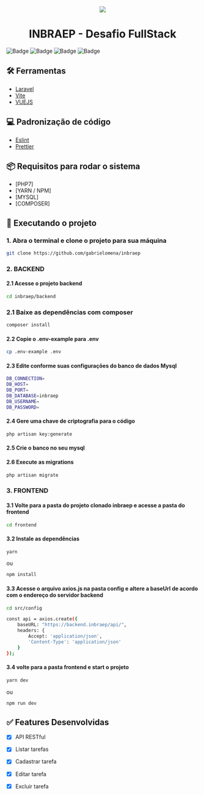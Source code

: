 <div align="center">
	<img src="https://inbraep.com.br/wp-content/uploads/2017/10/cropped-favicon-192x192.png" with="600"/>
	<h1>INBRAEP - Desafio FullStack</h1>
</div>

![Badge](https://img.shields.io/badge/Version-1.0.0-%23542F61?style=for-the-badge&logo=appveyor)
![Badge](https://img.shields.io/badge/Laravel-v10.00-%233570B2?style=for-the-badge&logo=laravel)
![Badge](https://img.shields.io/badge/PHP-v^7.4-%2300B98E?style=for-the-badge&logo=php)
![Badge](https://img.shields.io/badge/Composer-v2.1.9-%2300B98E?style=for-the-badge&logo=appveyor)

## 🛠 Ferramentas

-   [Laravel](https://laravel.com/docs/10.x)
-   [Vite](https://vitejs.dev/)
-   [VUEJS](https://vuejs.org/)


## 💻 Padronização de código

-   [Eslint](https://eslint.org/)
-   [Prettier](https://prettier.io/)

## 📦 Requisitos para rodar o sistema

-   [PHP7]
-   [YARN / NPM]
-   [MYSQL]
-   [COMPOSER]

## 🚀 Executando o projeto
### 1. Abra o terminal e clone o projeto para sua máquina
```bash
git clone https://github.com/gabrielomena/inbraep
```
### 2. BACKEND
#### 2.1 Acesse o projeto backend
```bash
cd inbraep/backend
```
### 2.1 Baixe as dependências com composer
```bash
composer install
```
#### 2.2 Copie o .env-example para .env
```bash
cp .env-example .env
```
#### 2.3 Edite conforme suas configurações do banco de dados Mysql
```bash
DB_CONNECTION=
DB_HOST=
DB_PORT=
DB_DATABASE=inbraep
DB_USERNAME=
DB_PASSWORD=
```
#### 2.4 Gere uma chave de criptografia para o código
```bash
php artisan key:generate
```
#### 2.5 Crie o banco no seu mysql

#### 2.6 Execute as migrations
```bash
php artisan migrate
```
### 3. FRONTEND
#### 3.1 Volte para a pasta do projeto clonado inbraep e acesse a pasta do frontend
```bash
cd frontend
```
#### 3.2 Instale as dependências
```bash
yarn 
```
ou 
```bash
npm install
```
#### 3.3 Acesse o arquivo axios.js na pasta config e altere a baseUrl de acordo com o endereço do servidor backend
```bash
cd src/config 
```
```bash
const api = axios.create({
    baseURL: "https://backend.inbraep/api/",
    headers: {
        Accept: 'application/json',
        'Content-Type': 'application/json'
    }
});
```
#### 3.4 volte para a pasta frontend e start o projeto
```bash
yarn dev
```
ou 
```bash
npm run dev
```


## ✅ Features Desenvolvidas

-   [x] API RESTful
-   [x] Listar tarefas
-   [x] Cadastrar tarefa
-   [x] Editar tarefa
-   [x] Excluir tarefa


